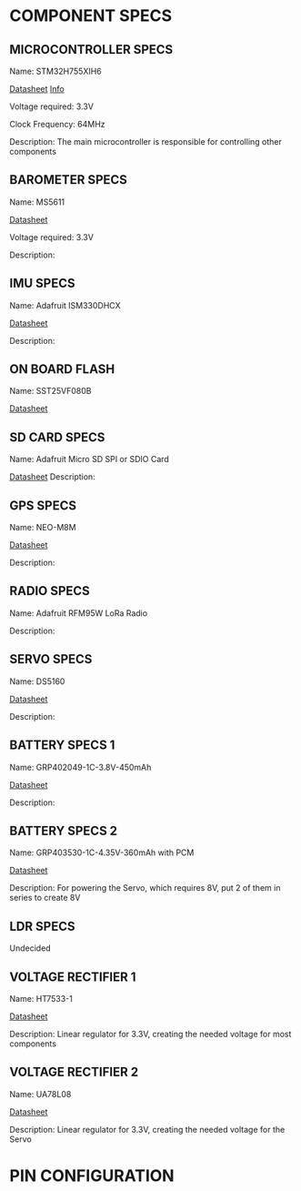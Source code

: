 # COMPONENT SPECS

## MICROCONTROLLER SPECS
Name: STM32H755XIH6

[Datasheet](https://www.st.com/resource/en/datasheet/stm32h755bi.pdf)
[Info](https://www.st.com/resource/en/application_note/an4938-getting-started-with-stm32h74xig-and-stm32h75xig-mcu-hardware-development-stmicroelectronics.pdf)

Voltage required: 3.3V

Clock Frequency: 64MHz

Description: The main microcontroller is responsible for controlling other components
## BAROMETER SPECS
Name: MS5611

[Datasheet](https://www.te.com/commerce/DocumentDelivery/DDEController?Action=showdoc&DocId=Data+Sheet%7FMS5611-01BA03%7FB3%7Fpdf%7FEnglish%7FENG_DS_MS5611-01BA03_B3.pdf%7FCAT-BLPS0036)

Voltage required: 3.3V

Description: 
## IMU SPECS
Name: Adafruit ISM330DHCX

[Datasheet](https://www.st.com/resource/en/datasheet/ism330dhcx.pdf)

Description:
## ON BOARD FLASH
Name: SST25VF080B

[Datasheet](http://ww1.microchip.com/downloads/en/DeviceDoc/20005045C.pdf)
## SD CARD SPECS
Name: Adafruit Micro SD SPI or SDIO Card

[Datasheet](https://cdn-learn.adafruit.com/downloads/pdf/adafruit-microsd-spi-sdio.pdf)
Description:
## GPS SPECS
Name: NEO-M8M

[Datasheet](https://content.u-blox.com/sites/default/files/products/documents/NEO-M8_ProductSummary_UBX-16000345.pdf)

Description:
## RADIO SPECS
Name: Adafruit RFM95W LoRa Radio

Description: 
## SERVO SPECS
Name: DS5160

[Datasheet](https://m.media-amazon.com/images/I/81EFGw8qkhL.pdf)

Description:
## BATTERY SPECS 1
Name: GRP402049-1C-3.8V-450mAh

[Datasheet](https://drive.google.com/file/d/1r1or5fdFM2Az3-8GFAZaegb-1_r7XS7f/view)

Description:
## BATTERY SPECS 2
Name: GRP403530-1C-4.35V-360mAh with PCM

[Datasheet](https://drive.google.com/file/d/1zsI7abhJyncET1ZgONkUpj0koPwNgk_m/view)

Description: For powering the Servo, which requires 8V, put 2 of them in series to create 8V
## LDR SPECS
Undecided
## VOLTAGE RECTIFIER 1
Name: HT7533-1

[Datasheet](http://www.e-ele.net/DataSheet/HT75XX-1.pdf)

Description: Linear regulator for 3.3V, creating the needed voltage for most components
## VOLTAGE RECTIFIER 2
Name: UA78L08

[Datasheet](https://www.ti.com/lit/ds/symlink/ua78l.pdf?ts=1743278162471&ref_url=https%253A%252F%252Fwww.google.com%252F)

Description: Linear regulator for 3.3V, creating the needed voltage for the Servo
# PIN CONFIGURATION

##
